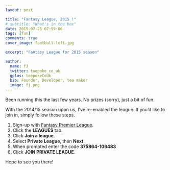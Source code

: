 ```yaml
---
layout: post

title: "Fantasy League, 2015 !"
# subtitle: "What's in the box"
date: 2015-07-25 07:59:00
tags: [fun]
comments: true
cover_image: football-left.jpg

excerpt: "Fantasy League for 2015 season"

author:
  name: fJ
  twitter: toepoke_co_uk
  gplus: toepokeCoUk
  bio: Founder, Developer, tea maker
  image: fj.png
---
```


Been running this the last few years.  No prizes (sorry), just a bit of fun.

With the 2014/15 season upon us, I've re-enabled the league.  If you’d like to join in, simply follow these steps.

1. Sign-up with [Fantasy Premier League](http://fantasy.premierleague.com).
2. Click the **LEAGUES** tab.
3. Click **Join a league**.
4. Select **Private League**, then **Next**.
5. When prompted enter the code **375864-106483**
6. Click **JOIN PRIVATE LEAGUE**.

Hope to see you there!
